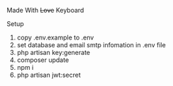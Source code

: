 Made With ~~Love~~ Keyboard

Setup  
1. copy .env.example to .env  
2. set database and email smtp infomation in .env file 
3. php artisan key:generate  
4. composer update  
5. npm i  
6. php artisan jwt:secret
